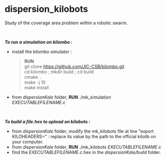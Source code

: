 # dispersion_kilobots   
Study of the coverage area problem within a robotic swarm.  

&nbsp;

***To run a simulation on kilombo :***  
- install the kilombo simulator :  
    > **RUN**  
    > git clone https://github.com/JIC-CSB/kilombo.git  
    > cd kilombo ; mkdir build ; cd build  
    > cmake ..  
    > make -j 10  
    > make install  

- from *dispersionKale* folder, **RUN** ./mk_simulation *EXECUTABLEFILENAME*.c

&nbsp;
    
***To build a file.hex to upload on kilobots :***  
- from *dispersionKale* folder, modify the *mk_kilobots* file at line "export KILOHEADERS=" : replace its value by the path to the official kilolib on your computer.  
- from *dispersionKale* folder, **RUN** ./mk_kilobots *EXECUTABLEFILENAME*.c  
- find the *EXECUTABLEFILENAME.c*.hex in the *dispersionKale/build* folder.
